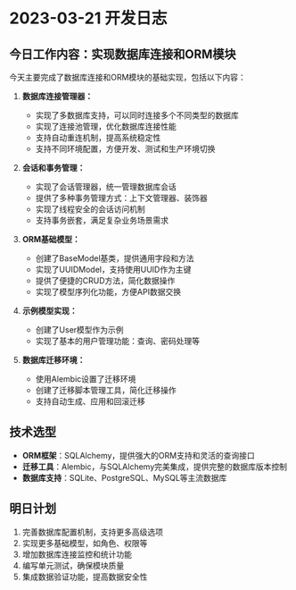 # 2023-03-21 开发日志

## 今日工作内容：实现数据库连接和ORM模块

今天主要完成了数据库连接和ORM模块的基础实现，包括以下内容：

1. **数据库连接管理器：**
   - 实现了多数据库支持，可以同时连接多个不同类型的数据库
   - 实现了连接池管理，优化数据库连接性能
   - 支持自动重连机制，提高系统稳定性
   - 支持不同环境配置，方便开发、测试和生产环境切换

2. **会话和事务管理：**
   - 实现了会话管理器，统一管理数据库会话
   - 提供了多种事务管理方式：上下文管理器、装饰器
   - 实现了线程安全的会话访问机制
   - 支持事务嵌套，满足复杂业务场景需求

3. **ORM基础模型：**
   - 创建了BaseModel基类，提供通用字段和方法
   - 实现了UUIDModel，支持使用UUID作为主键
   - 提供了便捷的CRUD方法，简化数据操作
   - 实现了模型序列化功能，方便API数据交换

4. **示例模型实现：**
   - 创建了User模型作为示例
   - 实现了基本的用户管理功能：查询、密码处理等

5. **数据库迁移环境：**
   - 使用Alembic设置了迁移环境
   - 创建了迁移脚本管理工具，简化迁移操作
   - 支持自动生成、应用和回滚迁移

## 技术选型

- **ORM框架**：SQLAlchemy，提供强大的ORM支持和灵活的查询接口
- **迁移工具**：Alembic，与SQLAlchemy完美集成，提供完整的数据库版本控制
- **数据库支持**：SQLite、PostgreSQL、MySQL等主流数据库

## 明日计划

1. 完善数据库配置机制，支持更多高级选项
2. 实现更多基础模型，如角色、权限等
3. 增加数据库连接监控和统计功能
4. 编写单元测试，确保模块质量
5. 集成数据验证功能，提高数据安全性 